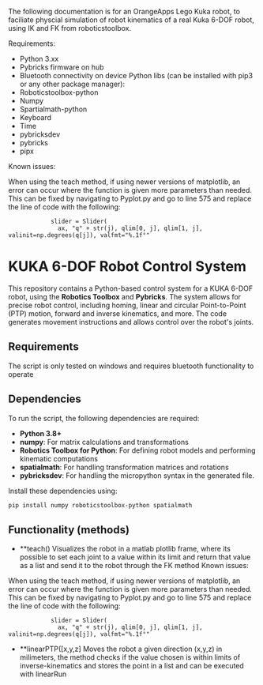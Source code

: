 The following documentation is for an OrangeApps Lego Kuka robot, to faciliate physcial simulation of robot kinematics of a real Kuka 6-DOF robot, using IK and FK from roboticstoolbox.

Requirements:
  - Python 3.xx
  - Pybricks firmware on hub
  - Bluetooth connectivity on device
    Python libs (can be installed with pip3 or any other package manager):
  - Roboticstoolbox-python
  - Numpy
  - Spartialmath-python
  - Keyboard
  - Time
  - pybricksdev
  - pybricks
  - pipx


Known issues:

When using the teach method, if using newer versions of matplotlib, an error can occur where the function is given more parameters than needed.
This can be fixed by navigating to Pyplot.py and go to line 575 and replace the line of code with the following:

                slider = Slider(
                  ax, "q" + str(j), qlim[0, j], qlim[1, j], valinit=np.degrees(q[j]), valfmt="%.1f°"
                


# KUKA 6-DOF Robot Control System

This repository contains a Python-based control system for a KUKA 6-DOF robot, using the **Robotics Toolbox** and **Pybricks**. The system allows for precise robot control, including homing, linear and circular Point-to-Point (PTP) motion, forward and inverse kinematics, and more. The code generates movement instructions and allows control over the robot's joints.

## Requirements

The script is only tested on windows and requires bluetooth functionality to operate

## Dependencies

To run the script, the following dependencies are required:
- **Python 3.8+**
- **numpy**: For matrix calculations and transformations
- **Robotics Toolbox for Python**: For defining robot models and performing kinematic computations
- **spatialmath**: For handling transformation matrices and rotations
- **pybricksdev**: For handling the micropython syntax in the generated file.

Install these dependencies using:
```bash
pip install numpy roboticstoolbox-python spatialmath
```
## Functionality (methods)
- **teach()
  Visualizes the robot in a matlab plotlib frame, where its possible to set each joint to a value within its limit and return that value as a list and send it to the robot through the FK method
Known issues:

When using the teach method, if using newer versions of matplotlib, an error can occur where the function is given more parameters than needed.
This can be fixed by navigating to Pyplot.py and go to line 575 and replace the line of code with the following:

                slider = Slider(
                  ax, "q" + str(j), qlim[0, j], qlim[1, j], valinit=np.degrees(q[j]), valfmt="%.1f°"
- **linearPTP([x,y,z]
  Moves the robot a given direction (x,y,z) in milimeters, the method checks if the value chosen is within limits of inverse-kinematics and stores the point in a list and can be executed with linearRun
